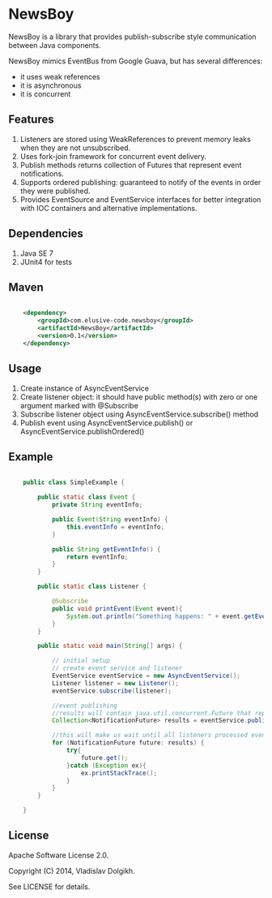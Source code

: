 # NewsBoy

NewsBoy is a library that provides publish-subscribe style communication between Java components.

NewsBoy mimics EventBus from Google Guava, but has several differences:

- it uses weak references
- it is asynchronous
- it is concurrent

## Features

1. Listeners are stored using WeakReferences to prevent memory leaks when they are not unsubscribed.
2. Uses fork-join framework for concurrent event delivery.
3. Publish methods returns collection of Futures that represent event notifications.
4. Supports ordered publishing: guaranteed to notify of the events in order they were published.
5. Provides EventSource and EventService interfaces for better integration with IOC containers and alternative implementations.

## Dependencies
1. Java SE 7
2. JUnit4 for tests

## Maven
```xml

    <dependency>
        <groupId>com.elusive-code.newsboy</groupId>
        <artifactId>NewsBoy</artifactId>
        <version>0.1</version>
    </dependency>

```

## Usage

1. Create instance of AsyncEventService
2. Create listener object: it should have public method(s) with zero or one argument marked with @Subscribe
3. Subscribe listener object using AsyncEventService.subscribe() method
4. Publish event using AsyncEventService.publish() or AsyncEventService.publishOrdered()

## Example

```Java

    public class SimpleExample {

        public static class Event {
            private String eventInfo;

            public Event(String eventInfo) {
                this.eventInfo = eventInfo;
            }

            public String getEventInfo() {
                return eventInfo;
            }
        }

        public static class Listener {

            @Subscribe
            public void printEvent(Event event){
                System.out.println("Something happens: " + event.getEventInfo());
            }
        }

        public static void main(String[] args) {

            // initial setup
            // create event service and listener
            EventService eventService = new AsyncEventService();
            Listener listener = new Listener();
            eventService.subscribe(listener);

            //event publishing
            //results will contain java.util.concurrent.Future that represent notifications
            Collection<NotificationFuture> results = eventService.publish(new Event("Some event"));

            //this will make us wait until all listeners processed event
            for (NotificationFuture future: results) {
                try{
                    future.get();
                }catch (Exception ex){
                    ex.printStackTrace();
                }
            }
        }

    }

```

## License

Apache Software License 2.0.

Copyright (C) 2014, Vladislav Dolgikh.

See LICENSE for details.

